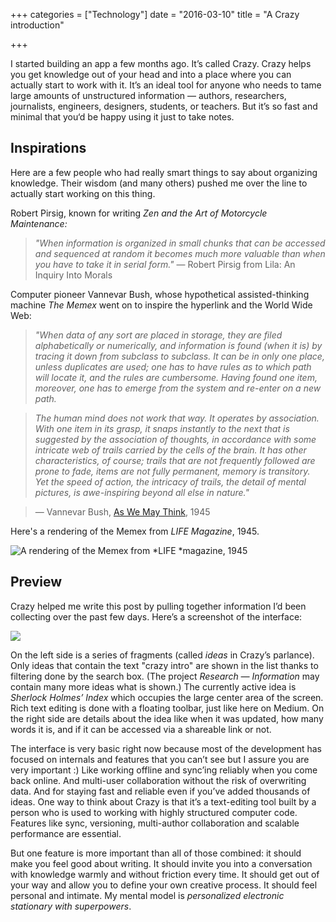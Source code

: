+++
categories = ["Technology"]
date = "2016-03-10"
title = "A Crazy introduction"

+++

I started building an app a few months ago. It’s called Crazy. Crazy helps you get knowledge out of your head and into a place where you can actually start to work with it. It’s an ideal tool for anyone who needs to tame large amounts of unstructured information — authors, researchers, journalists, engineers, designers, students, or teachers. But it’s so fast and minimal that you‘d be happy using it just to take notes.

## Inspirations

Here are a few people who had really smart things to say about organizing knowledge. Their wisdom (and many others) pushed me over the line to actually start working on this thing.

Robert Pirsig, known for writing *Zen and the Art of Motorcycle Maintenance:*

> *"When information is organized in small chunks that can be accessed and sequenced at random it becomes much more valuable than when you have to take it in serial form."*
> — Robert Pirsig from Lila: An Inquiry Into Morals

Computer pioneer Vannevar Bush, whose hypothetical assisted-thinking machine *The Memex* went on to inspire the hyperlink and the World Wide Web:

> *"When data of any sort are placed in storage, they are filed alphabetically or numerically, and information is found (when it is) by tracing it down from subclass to subclass. It can be in only one place, unless duplicates are used; one has to have rules as to which path will locate it, and the rules are cumbersome. Having found one item, moreover, one has to emerge from the system and re-enter on a new path.*

> *The human mind does not work that way. It operates by association. With one item in its grasp, it snaps instantly to the next that is suggested by the association of thoughts, in accordance with some intricate web of trails carried by the cells of the brain. It has other characteristics, of course; trails that are not frequently followed are prone to fade, items are not fully permanent, memory is transitory. Yet the speed of action, the intricacy of trails, the detail of mental pictures, is awe-inspiring beyond all else in nature."*

> — Vannevar Bush, [As We May Think](http://www.theatlantic.com/magazine/archive/1945/07/as-we-may-think/303881/), 1945

Here's a rendering of the Memex from *LIFE Magazine*, 1945.

![A rendering of the Memex from *LIFE *magazine, 1945](/images/memex-vannevar-bush.jpeg)

## Preview

Crazy helped me write this post by pulling together information I’d been collecting over the past few days. Here’s a screenshot of the interface:

![](/images/crazy-sherlock-holmes.png)

On the left side is a series of fragments (called *ideas* in Crazy’s parlance). Only ideas that contain the text "crazy intro" are shown in the list thanks to filtering done by the search box. (The project *Research — Information* may contain many more ideas what is shown.) The currently active idea is *Sherlock Holmes’ Index* which occupies the large center area of the screen. Rich text editing is done with a floating toolbar, just like here on Medium. On the right side are details about the idea like when it was updated, how many words it is, and if it can be accessed via a shareable link or not.

The interface is very basic right now because most of the development has focused on internals and features that you can’t see but I assure you are very important :) Like working offline and sync’ing reliably when you come back online. And multi-user collaboration without the risk of overwriting data. And for staying fast and reliable even if you’ve added thousands of ideas. One way to think about Crazy is that it’s a text-editing tool built by a person who is used to working with highly structured computer code. Features like sync, versioning, multi-author collaboration and scalable performance are essential.

But one feature is more important than all of those combined: it should make you feel good about writing. It should invite you into a conversation with knowledge warmly and without friction every time. It should get out of your way and allow you to define your own creative process. It should feel personal and intimate. My mental model is *personalized electronic stationary with superpowers*.
